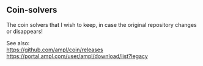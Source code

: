 ## Coin-solvers
The coin solvers that I wish to keep, in case the original repository changes or disappears!

See also:       
https://github.com/ampl/coin/releases        
https://portal.ampl.com/user/ampl/download/list?legacy
